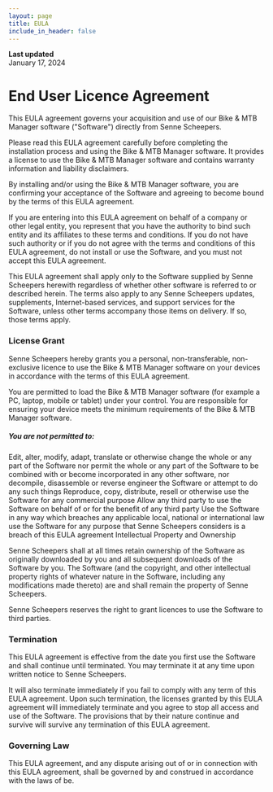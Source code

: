 ```yaml
---
layout: page
title: EULA
include_in_header: false
---
```


**Last updated**  
January 17, 2024

# End User Licence Agreement

This EULA agreement governs your acquisition and use of our Bike &amp; MTB Manager software ("Software") directly from Senne Scheepers.

Please read this EULA agreement carefully before completing the installation process and using the Bike &amp; MTB Manager software. It provides a license to use the Bike &amp; MTB Manager software and contains warranty information and liability disclaimers.

By installing and/or using the Bike &amp; MTB Manager software, you are confirming your acceptance of the Software and agreeing to become bound by the terms of this EULA agreement.

If you are entering into this EULA agreement on behalf of a company or other legal entity, you represent that you have the authority to bind such entity and its affiliates to these terms and conditions. If you do not have such authority or if you do not agree with the terms and conditions of this EULA agreement, do not install or use the Software, and you must not accept this EULA agreement.

This EULA agreement shall apply only to the Software supplied by Senne Scheepers herewith regardless of whether other software is referred to or described herein. The terms also apply to any Senne Scheepers updates, supplements, Internet-based services, and support services for the Software, unless other terms accompany those items on delivery. If so, those terms apply.

### License Grant

Senne Scheepers hereby grants you a personal, non-transferable, non-exclusive licence to use the Bike &amp; MTB Manager software on your devices in accordance with the terms of this EULA agreement.

You are permitted to load the Bike &amp; MTB Manager software (for example a PC, laptop, mobile or tablet) under your control. You are responsible for ensuring your device meets the minimum requirements of the Bike &amp; MTB Manager software.

##### You are not permitted to:

Edit, alter, modify, adapt, translate or otherwise change the whole or any part of the Software nor permit the whole or any part of the Software to be combined with or become incorporated in any other software, nor decompile, disassemble or reverse engineer the Software or attempt to do any such things
Reproduce, copy, distribute, resell or otherwise use the Software for any commercial purpose
Allow any third party to use the Software on behalf of or for the benefit of any third party
Use the Software in any way which breaches any applicable local, national or international law
use the Software for any purpose that Senne Scheepers considers is a breach of this EULA agreement
Intellectual Property and Ownership

Senne Scheepers shall at all times retain ownership of the Software as originally downloaded by you and all subsequent downloads of the Software by you. The Software (and the copyright, and other intellectual property rights of whatever nature in the Software, including any modifications made thereto) are and shall remain the property of Senne Scheepers.

Senne Scheepers reserves the right to grant licences to use the Software to third parties.

### Termination

This EULA agreement is effective from the date you first use the Software and shall continue until terminated. You may terminate it at any time upon written notice to Senne Scheepers.

It will also terminate immediately if you fail to comply with any term of this EULA agreement. Upon such termination, the licenses granted by this EULA agreement will immediately terminate and you agree to stop all access and use of the Software. The provisions that by their nature continue and survive will survive any termination of this EULA agreement.

### Governing Law

This EULA agreement, and any dispute arising out of or in connection with this EULA agreement, shall be governed by and construed in accordance with the laws of be.